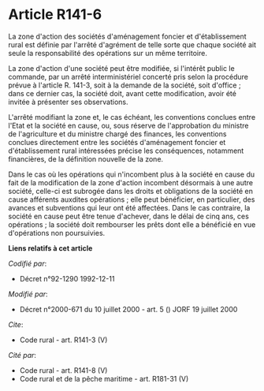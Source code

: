 # Article R141-6

La zone d'action des sociétés d'aménagement foncier et d'établissement rural est définie par l'arrêté d'agrément de telle
sorte que chaque société ait seule la responsabilité des opérations sur un même territoire. 

La zone d'action d'une société peut être modifiée, si l'intérêt public le commande, par un arrêté interministériel concerté
pris selon la procédure prévue à l'article R. 141-3, soit à la demande de la société, soit d'office ; dans ce dernier cas, la
société doit, avant cette modification, avoir été invitée à présenter ses observations. 

L'arrêté modifiant la zone et, le cas échéant, les conventions conclues entre l'Etat et la société en cause, ou, sous réserve
de l'approbation du ministre de l'agriculture et du ministre chargé des finances, les conventions conclues directement entre
les sociétés d'aménagement foncier et d'établissement rural intéressées précise les conséquences, notamment financières, de
la définition nouvelle de la zone. 

Dans le cas où les opérations qui n'incombent plus à la société en cause du fait de la modification de la zone d'action
incombent désormais à une autre société, celle-ci est subrogée dans les droits et obligations de la société en cause
afférents auxdites opérations ; elle peut bénéficier, en particulier, des avances et subventions qui leur ont été affectées.
Dans le cas contraire, la société en cause peut être tenue d'achever, dans le délai de cinq ans, ces opérations ; la société
doit rembourser les prêts dont elle a bénéficié en vue d'opérations non poursuivies.

**Liens relatifs à cet article**

_Codifié par_:

  - Décret n°92-1290 1992-12-11

_Modifié par_:

  - Décret n°2000-671 du 10 juillet 2000 - art. 5 () JORF 19 juillet 2000

_Cite_:

  - Code rural - art. R141-3 (V)

_Cité par_:

  - Code rural - art. R141-8 (V)
  - Code rural et de la pêche maritime - art. R181-31 (V)

